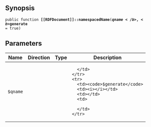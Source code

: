 ## Synopsis

<code>public function <b>[[RDFDocument]]::namespacedName</b>(<b>$qname</b>, <b>$generate</b> = true)</code>

## Parameters

<table>
  <thead>
    <tr>
      <th>Name</th>
      <th>Direction</th>
      <th>Type</th>
      <th>Description</th>
    </tr>
  </thead>
  <tbody>
    <tr>
      <td><code>$qname</code>
      <td><i></i></td>
      <td></td>
      <td>

      </td>
    </tr>
    <tr>
      <td><code>$generate</code>
      <td><i></i></td>
      <td></td>
      <td>

      </td>
    </tr>
  </tbody>
</table>


